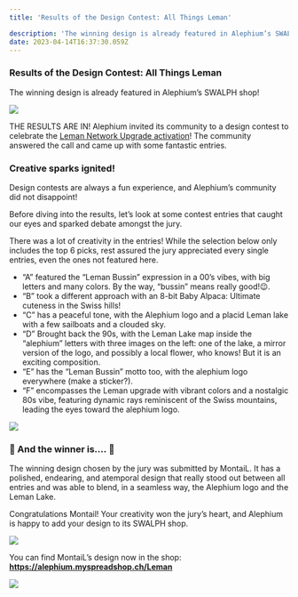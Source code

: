 ```yaml
---
title: 'Results of the Design Contest: All Things Leman'

description: 'The winning design is already featured in Alephium’s SWALPH shop!'
date: 2023-04-14T16:37:30.059Z
---
```


### Results of the Design Contest: All Things Leman

The winning design is already featured in Alephium’s SWALPH shop!

![](https://cdn-images-1.medium.com/max/800/0*9r-XWKKj3DjjLEXV)

THE RESULTS ARE IN! Alephium invited its community to a design contest to celebrate the <a href="https://medium.com/@alephium/the-leman-network-upgrade-is-live-f52c89b7dd6a" class="markup--anchor markup--p-anchor" data-href="https://medium.com/@alephium/the-leman-network-upgrade-is-live-f52c89b7dd6a" target="_blank">Leman Network Upgrade activation</a>! The community answered the call and came up with some fantastic entries.

### Creative sparks ignited!

Design contests are always a fun experience, and Alephium’s community did not disappoint!

Before diving into the results, let’s look at some contest entries that caught our eyes and sparked debate amongst the jury.

There was a lot of creativity in the entries! While the selection below only includes the top 6 picks, rest assured the jury appreciated every single entries, even the ones not featured here.

- <span id="d69d">“A” featured the “Leman Bussin” expression in a 00’s vibes, with big letters and many colors. By the way, “bussin” means really good!😉.</span>
- <span id="dd84">“B” took a different approach with an 8-bit Baby Alpaca: Ultimate cuteness in the Swiss hills!</span>
- <span id="4575">“C” has a peaceful tone, with the Alephium logo and a placid Leman lake with a few sailboats and a clouded sky.</span>
- <span id="095d">“D” Brought back the 90s, with the Leman Lake map inside the “alephium” letters with three images on the left: one of the lake, a mirror version of the logo, and possibly a local flower, who knows! But it is an exciting composition.</span>
- <span id="c7eb">“E” has the “Leman Bussin” motto too, with the alephium logo everywhere (make a sticker?).</span>
- <span id="b5f6">“F” encompasses the Leman upgrade with vibrant colors and a nostalgic 80s vibe, featuring dynamic rays reminiscent of the Swiss mountains, leading the eyes toward the alephium logo.</span>

![](https://cdn-images-1.medium.com/max/800/0*SZxg1vLAlI8FYri3)

### 🥁 And the winner is…. 🥁

The winning design chosen by the jury was submitted by MontaiL. It has a polished, endearing, and atemporal design that really stood out between all entries and was able to blend, in a seamless way, the Alephium logo and the Leman Lake.

Congratulations Montail! Your creativity won the jury’s heart, and Alephium is happy to add your design to its SWALPH shop.

![](https://cdn-images-1.medium.com/max/800/0*iZ2d65QtRJQAAReX)

You can find MontaiL’s design now in the shop: <a href="https://alephium.myspreadshop.ch/Leman" class="markup--anchor markup--p-anchor" data-href="https://alephium.myspreadshop.ch/Leman" rel="noopener" target="_blank"><strong>https://alephium.myspreadshop.ch/Leman</strong></a>

![](https://cdn-images-1.medium.com/max/800/0*fnR1oavayX-b6RNw)
